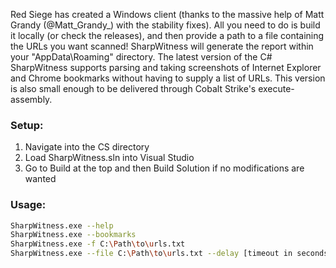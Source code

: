 Red Siege has created a Windows client (thanks to the massive help of Matt Grandy (@Matt_Grandy_) with the stability fixes). All you need to do is build it locally (or check the releases), and then provide a path to a file containing the URLs you want scanned! SharpWitness will generate the report within your "AppData\Roaming" directory. The latest version of the C# SharpWitness supports parsing and taking screenshots of Internet Explorer and Chrome bookmarks without having to supply a list of URLs. This version is also small enough to be delivered through Cobalt Strike's execute-assembly.

### Setup:
1. Navigate into the CS directory 
2. Load SharpWitness.sln into Visual Studio
3. Go to Build at the top and then Build Solution if no modifications are wanted

### Usage:
```bash
SharpWitness.exe --help
SharpWitness.exe --bookmarks
SharpWitness.exe -f C:\Path\to\urls.txt
SharpWitness.exe --file C:\Path\to\urls.txt --delay [timeout in seconds] --compress
```

